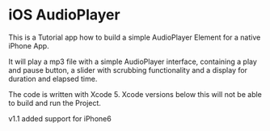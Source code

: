 iOS AudioPlayer
==============

This is a Tutorial app how to build a simple AudioPlayer Element for a native iPhone App.

It will play a mp3 file with a simple AudioPlayer interface, containing a play and pause button, a slider with scrubbing functionality and a display for duration and elapsed time. 

The code is written with Xcode 5. Xcode versions below this will not be able to build and run the Project.

v1.1 added support for iPhone6
